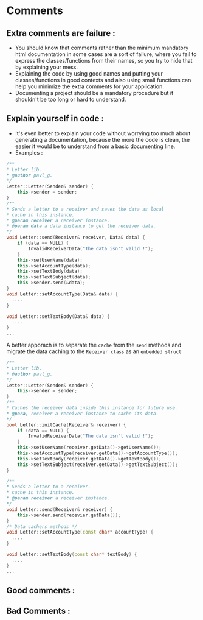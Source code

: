 # Comments
## Extra comments are failure :
- You should know that comments rather than the minimum mandatory html documentation in some cases are a sort of failure, 
where you fail to express the classes/functions from their names, so you try to hide that by explaining your mess.
- Explaining the code by using good names and putting your classes/functions in good contexts and also using small functions 
can help you minimize the extra comments for your application.
- Documenting a project should be a mandatory procedure but it shouldn't be too long or hard to understand.

## Explain yourself in code :
- It's even better to explain your code without worrying too much about generating a documentation, because the more the code is clean, 
the easier it would be to understand from a basic documenting line.
- Examples : 
```cxx
/**
* Letter lib.
* @author pavl_g.
*/
Letter::Letter(Sender& sender) {
    this->sender = sender;
}
/**
* Sends a letter to a receiver and saves the data as local 
* cache in this instance.
* @param receiver a receiver instance. 
* @param data a data instance to get the receiver data.
*/
void Letter::send(Receiver& receiver, Data& data) {
    if (data == NULL) {
        InvalidReceiverData("The data isn't valid !");
    }
    this->setUserName(data);
    this->setAccountType(data);
    this->setTextBody(data);
    this->setTextSubject(data);
    this->sender.send(&data);
}
void Letter::setAccountType(Data& data) {
  ....
}

void Letter::setTextBody(Data& data) {
  ....
}
...
```
A better apporach is to separate the `cache` from the `send` methods and migrate the data caching to the `Receiver class` as an `embedded struct`
```cxx
/**
* Letter lib.
* @author pavl_g.
*/
Letter::Letter(Sender& sender) {
    this->sender = sender;
}
/**
* Caches the receiver data inside this instance for future use.
* @para, receiver a receiver instance to cache its data.
*/
bool Letter::initCache(Receiver& receiver) {
    if (data == NULL) {
        InvalidReceiverData("The data isn't valid !");
    }
    this->setUserName(receiver.getData()->getUserName());
    this->setAccountType(receiver.getData()->getAccountType());
    this->setTextBody(receiver.getData()->getTextBody());
    this->setTextSubject(receiver.getData()->getTextSubject());
}

/**
* Sends a letter to a receiver.
* cache in this instance.
* @param receiver a receiver instance. 
*/
void Letter::send(Receiver& receiver) {
    this->sender.send(recevier.getData());
}
/* Data cachers methods */
void Letter::setAccountType(const char* accountType) {
  ....
}

void Letter::setTextBody(const char* textBody) {
  ....
}
...
```
## Good comments :
## Bad Comments :

